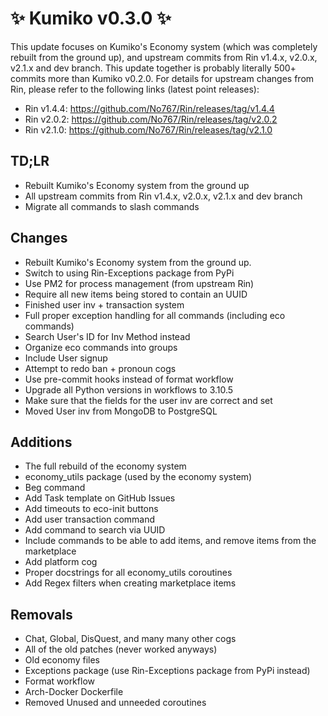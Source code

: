 # ✨ Kumiko v0.3.0 ✨

This update focuses on Kumiko's Economy system (which was completely rebuilt from the ground up), and upstream commits from Rin v1.4.x, v2.0.x, v2.1.x and dev branch. This update together is probably literally 500+ commits more than Kumiko v0.2.0. For details for upstream changes from Rin, please refer to the following links (latest point releases):

- Rin v1.4.4: https://github.com/No767/Rin/releases/tag/v1.4.4
- Rin v2.0.2: https://github.com/No767/Rin/releases/tag/v2.0.2
- Rin v2.1.0: https://github.com/No767/Rin/releases/tag/v2.1.0

## TD;LR

- Rebuilt Kumiko's Economy system from the ground up
- All upstream commits from Rin v1.4.x, v2.0.x, v2.1.x and dev branch
- Migrate all commands to slash commands

## Changes

- Rebuilt Kumiko's Economy system from the ground up.
- Switch to using Rin-Exceptions package from PyPi
- Use PM2 for process management (from upstream Rin)
- Require all new items being stored to contain an UUID
- Finished user inv + transaction system
- Full proper exception handling for all commands (including eco commands)
- Search User's ID for Inv Method instead
- Organize eco commands into groups
- Include User signup
- Attempt to redo ban + pronoun cogs
- Use pre-commit hooks instead of format workflow
- Upgrade all Python versions in workflows to 3.10.5
- Make sure that the fields for the user inv are correct and set
- Moved User inv from MongoDB to PostgreSQL

## Additions
- The full rebuild of the economy system
- economy_utils package (used by the economy system)
- Beg command
- Add Task template on GitHub Issues
- Add timeouts to eco-init buttons
- Add user transaction command
- Add command to search via UUID
- Include commands to be able to add items, and remove items from the marketplace
- Add platform cog
- Proper docstrings for all economy_utils coroutines
- Add Regex filters when creating marketplace items

## Removals

- Chat, Global, DisQuest, and many many other cogs
- All of the old patches (never worked anyways)
- Old economy files
- Exceptions package (use Rin-Exceptions package from PyPi instead)
- Format workflow
- Arch-Docker Dockerfile
- Removed Unused and unneeded coroutines